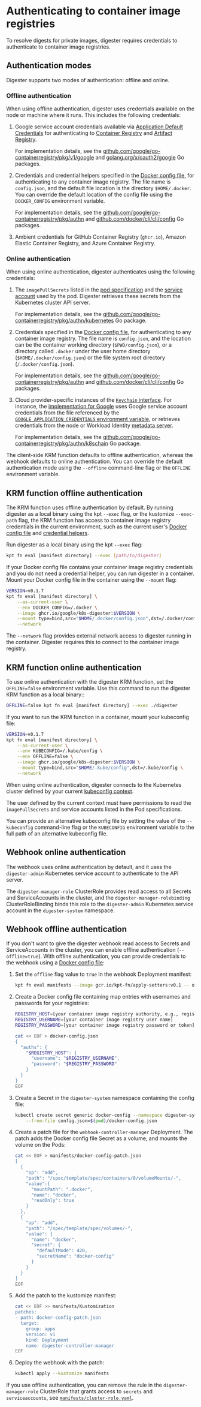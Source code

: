 # Authenticating to container image registries

To resolve digests for private images, digester requires credentials to
authenticate to container image registries.

## Authentication modes

Digester supports two modes of authentication: offline and online.

### Offline authentication

When using offline authentication, digester uses credentials available on the
node or machine where it runs. This includes the following credentials:

1.  Google service account credentials available via
    [Application Default Credentials](https://cloud.google.com/docs/entication/production#auth-cloud-implicit-go)
    for authenticating to
    [Container Registry](https://cloud.google.com/container-registry/docs) and
    [Artifact Registry](https://cloud.google.com/artifact-registry/docs).

    For implementation details, see the
    [github.com/google/go-containerregistry/pkg/v1/google](https://pkg.go.dev/github.com/google/go-containerregistry/pkg/v1/google)
    and
    [golang.org/x/oauth2/google](https://pkg.go.dev/golang.org/x/oauth2/google)
    Go packages.

2.  Credentials and credential helpers specified in the
    [Docker config file](https://github.com/google/go-containerregistry/tree/main/pkg/authn#docker-config-auth),
    for authenticating to any container image registry. The file name is
    `config.json`, and the default file location is the directory
    `$HOME/.docker`. You can override the default location of the config file
    using the `DOCKER_CONFIG` environment variable.

    For implementation details, see the
    [github.com/google/go-containerregistry/pkg/authn](https://pkg.go.dev/ub.com/google/go-containerregistry/pkg/authn)
    and
    [github.com/docker/cli/cli/config](https://pkg.go.dev/github.com/docker/cli/cli/config)
    Go packages.

3.   Ambient credentials for GitHub Container Registry (`ghcr.io`),
     Amazon Elastic Container Registry, and Azure Container Registry.

### Online authentication

When using online authentication, digester authenticates using the following
credentials:

1.  The `imagePullSecrets` listed in the
    [pod specification](https://kubernetes.io/docs/concepts/containers/images/#specifying-imagepullsecrets-on-a-pod)
    and the
    [service account](https://kubernetes.io/docs/tasks/configure-pod-container/configure-service-account/#add-imagepullsecrets-to-a-service-account)
    used by the pod. Digester retrieves these secrets from the Kubernetes
    cluster API server.

    For implementation details, see the
    [github.com/google/go-containerregistry/pkg/authn/kubernetes](https://pkg.go.dev/github.com/google/go-containerregistry/pkg/authn/kubernetes)
    Go package.

2.  Credentials specified in the
    [Docker config file](https://github.com/google/go-containerregistry/tree/main/pkg/authn#docker-config-auth),
    for authenticating to any container image registry. The file name is
    `config.json`, and the location can be the container working directory
    (`$PWD/config.json`), or a directory called `.docker` under the user
    home directory (`$HOME/.docker/config.json`) or the file system root
    directory (`/.docker/config.json`).

    For implementation details, see the
    [github.com/google/go-containerregistry/pkg/authn](https://pkg.go.dev/ub.com/google/go-containerregistry/pkg/authn)
    and
    [github.com/docker/cli/cli/config](https://pkg.go.dev/github.com/docker/cli/cli/config)
    Go packages.

3.  Cloud provider-specific instances of the
    [`Keychain` interface](https://pkg.go.dev/github.com/google/go-containerregistry/pkg/authn#Keychain).
    For instance, the
    [implementation for Google](https://pkg.go.dev/github.com/google/go-containerregistry/pkg/v1/google#Keychain)
    uses Google service account credentials from the file referenced by the
    [`GOOGLE_APPLICATION_CREDENTIALS` environment variable](https://cloud.google.com/docs/authentication/getting-started#setting_the_environment_variable),
    or retrieves credentials from the node or Workload Identity
    [metadata server](https://cloud.google.com/compute/docs/metadata/overview).

    For implementation details, see the
    [github.com/google/go-containerregistry/pkg/authn/k8schain](https://pkg.go.dev/github.com/google/go-containerregistry/pkg/authn/k8schain)
    Go package.

The client-side KRM function defaults to offline authentication, whereas the
webhook defaults to online authentication. You can override the default
authentication mode using the `--offline` command-line flag or the `OFFLINE`
environment variable.

## KRM function offline authentication

The KRM function uses offline authentication by default. By running digester
as a local binary using the kpt `--exec` flag, or the kustomize `--exec-path`
flag, the KRM function has access to container image registry credentials in
the current environment, such as the current user's
[Docker config file](https://github.com/google/go-containerregistry/blob/main/pkg/authn/README.md#the-config-file)
and
[credential helpers](https://docs.docker.com/engine/reference/commandline/login/#credential-helper-protocol).

Run digester as a local binary using the kpt `--exec` flag:

```sh
kpt fn eval [manifest directory] --exec [path/to/digester]
```

If your Docker config file contains your container image registry credentials
and you do not need a credential helper, you can run digester in a container.
Mount your Docker config file in the container using the `--mount` flag:

```sh
VERSION=v0.1.7
kpt fn eval [manifest directory] \
    --as-current-user \
    --env DOCKER_CONFIG=/.docker \
    --image ghcr.io/google/k8s-digester:$VERSION \
    --mount type=bind,src="$HOME/.docker/config.json",dst=/.docker/config.json \
    --network
```

The `--network` flag provides external network access to digester running in
the container. Digester requires this to connect to the container image
registry.

## KRM function online authentication

To use online authentication with the digester KRM function, set the
`OFFLINE=false` environment variable. Use this command to run the digester KRM
function as a local binary::

```sh
OFFLINE=false kpt fn eval [manifest directory] --exec ./digester
```

If you want to run the KRM function in a container, mount your kubeconfig file:

```sh
VERSION=v0.1.7
kpt fn eval [manifest directory] \
    --as-current-user \
    --env KUBECONFIG=/.kube/config \
    --env OFFLINE=false \
    --image ghcr.io/google/k8s-digester:$VERSION \
    --mount type=bind,src="$HOME/.kube/config",dst=/.kube/config \
    --network
```

When using online authentication, digester connects to the Kubernetes cluster
defined by your current
[kubeconfig context](https://kubernetes.io/docs/concepts/configuration/organize-cluster-access-kubeconfig/).

The user defined by the current context must have permissions to read the
`imagePullSecrets` and service accounts listed in the Pod specifications.

You can provide an alternative kubeconfig file by setting the value of the
`--kubeconfig` command-line flag or the `KUBECONFIG` environment variable to
the full path of an alternative kubeconfig file.

## Webhook online authentication

The webhook uses online authentication by default, and it uses the
`digester-admin` Kubernetes service account to authenticate to the API server.

The `digester-manager-role` ClusterRole provides read access to all
Secrets and ServiceAccounts in the cluster, and the
`digester-manager-rolebinding` ClusterRoleBinding binds this role to the
`digester-admin` Kubernetes service account in the `digester-system` namespace.

## Webhook offline authentication

If you don't want to give the digester webhook read access to Secrets and
ServiceAccounts in the cluster, you can enable offline authentication
(`--offline=true`). With offline authentication, you can provide credentials to
the webhook using a
[Docker config file](https://github.com/google/go-containerregistry/blob/main/pkg/authn/README.md#the-config-file):

1.  Set the `offline` flag value to `true` in the webhook Deployment manifest:

    ```sh
    kpt fn eval manifests --image gcr.io/kpt-fn/apply-setters:v0.1 -- offline=true
    ```

2.  Create a Docker config file containing map entries with usernames and
    passwords for your registries:

    ```sh
    REGISTRY_HOST=[your container image registry authority, e.g., registry.gitlab.com]
    REGISTRY_USERNAME=[your container image registry user name]
    REGISTRY_PASSWORD=[your container image registry password or token]

    cat << EOF > docker-config.json
    {
      "auths": {
        "$REGISTRY_HOST": {
          "username": "$REGISTRY_USERNAME",
          "password": "$REGISTRY_PASSWORD"
        }
      }
    }
    EOF
    ```

3.  Create a Secret in the `digester-system` namespace containing the config
    file:

    ```sh
    kubectl create secret generic docker-config --namespace digester-system \
        --from-file config.json=$(pwd)/docker-config.json
    ```

4.  Create a patch file for the `webhook-controller-manager` Deployment. The
    patch adds the Docker config file Secret as a volume, and mounts the volume
    on the Pods:

    ```sh
    cat << EOF > manifests/docker-config-patch.json
    [
      {
        "op": "add",
        "path": "/spec/template/spec/containers/0/volumeMounts/-",
        "value":{
          "mountPath": ".docker",
          "name": "docker",
          "readOnly": true
        }
      },
      {
        "op": "add",
        "path": "/spec/template/spec/volumes/-",
        "value": {
          "name": "docker",
          "secret": {
            "defaultMode": 420,
            "secretName": "docker-config"
          }
        }
      }
    ]
    EOF
    ```

4.  Add the patch to the kustomize manifest:

    ```sh
    cat << EOF >> manifests/Kustomization
    patches:
    - path: docker-config-patch.json
      target:
        group: apps
        version: v1
        kind: Deployment
        name: digester-controller-manager
    EOF
    ```

4.  Deploy the webhook with the patch:

    ```sh
    kubectl apply --kustomize manifests
    ```

If you use offline authentication, you can remove the rule in the
`digester-manager-role` ClusterRole that grants access to `secrets` and
`serviceaccounts`, see
[`manifests/cluster-role.yaml`](../manifests/cluster-role.yaml).
